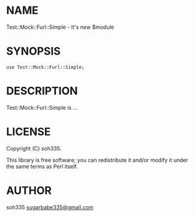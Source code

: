 # NAME

Test::Mock::Furl::Simple - It's new $module

# SYNOPSIS

    use Test::Mock::Furl::Simple;

# DESCRIPTION

Test::Mock::Furl::Simple is ...

# LICENSE

Copyright (C) soh335.

This library is free software; you can redistribute it and/or modify
it under the same terms as Perl itself.

# AUTHOR

soh335 <sugarbabe335@gmail.com>
